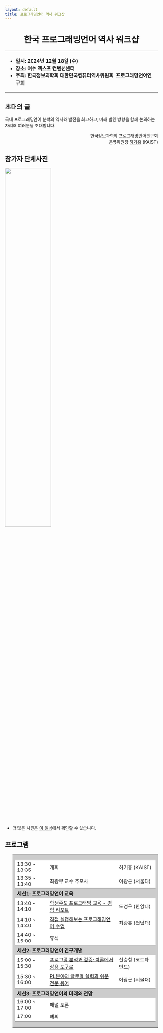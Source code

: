 ```yaml
---
layout: default
title: 프로그래밍언어 역사 워크샵
---
```


<h1>
<center>
한국 프로그래밍언어 역사 워크샵
</center>
</h1>
<center><table><tbody><tr><th align="left">
<ul>
<li>일시: 2024년 12월 18일 (수)</li>
<li>장소: 여수 엑스포 컨벤션센터</li>
<li>주최: 한국정보과학회 대한민국컴퓨터역사위원회, 프로그래밍언어연구회</li>
</ul>
</th></tr></tbody></table>
</center>

<h2>초대의 글</h2>

<p>
  국내 프로그래밍언어 분야의 역사와 발전을 회고하고, 미래 발전 방향을 함께 논의하는 자리에 여러분을 초대합니다.
</p>

<p style="text-align: right">
한국정보과학회 프로그래밍언어연구회 <br>
운영위원장 <a href="https://kihongheo.kaist.ac.kr">허기홍</a> (KAIST)
</p>

<h2> 참가자 단체사진</h2>
<img style="width: 55%" src ="https://lh3.googleusercontent.com/pw/AP1GczNAUmFbbk9LhjVulkby3FxkLE7WZnqyag0JmxEridy2pfLpcuHXb_MBqWYYIRhsECCU4qO5uIZuA8KkEOaWzunx4z5c6vnzrnjChX4nffs2TR30X2XW4JjM-AElni3woljiRQyAjtb85i4bOXbPWzil-Q=w1920-h1440-s-no?authuser=0">
<ul>
<li>더 많은 사진은 <a href="https://photos.app.goo.gl/YehVFBM4ex8QNMTB9">이 앨범</a>에서 확인할 수 있습니다.</li>
</ul>
<h2>프로그램</h2>

<ul>
  <table border="0" cellspacing="0">
  <tbody><tr><td bgcolor="#cccccc">
  <table border="0" cellspacing="1pt">
<tbody>
  <tr><td bgcolor="white"> 13:30 ~ 13:35 </td> <td bgcolor="white"> 개회 </td><td bgcolor="white">허기홍 (KAIST)</td></tr>
  <tr><td bgcolor="white"> 13:35 ~ 13:40 </td> <td bgcolor="white"> 최광무 교수 추모사 </td><td bgcolor="white">이광근 (서울대)</td></tr>
  <tr><th colspan="3" align="left"> 세션1: 프로그래밍언어 교육</th></tr>
  <tr><td bgcolor="white"> 13:40 ~ 14:10 </td> <td bgcolor="white"> <a href="presentation/doh.pdf">학생주도 프로그래밍 교육 - 경험 리포트</a></td><td bgcolor="white">도경구 (한양대)</td></tr>
  <tr><td bgcolor="white"> 14:10 ~ 14:40 </td> <td bgcolor="white"> <a href="presentation/choi.pdf">직접 실행해보는 프로그래밍언어 수업</a></td><td bgcolor="white"> 최광훈 (전남대)</td></tr>
  <tr><td bgcolor="white"> 14:40 ~ 15:00 </td> <td bgcolor="white"> 휴식 </td><td bgcolor="white"> </td></tr>
  <tr><th colspan="3" align="left"> 세션2: 프로그래밍언어 연구개발</th></tr>
  <tr><td bgcolor="white"> 15:00 ~ 15:30 </td> <td bgcolor="white"> <a href="presentation/shin.pdf">프로그램 분석과 검증: 이론에서 상용 도구로</a> </td><td bgcolor="white">신승철 (코드마인드)</td></tr>
  <tr><td bgcolor="white"> 15:30 ~ 16:00 </td> <td bgcolor="white"> <a href="presentation/yi.pdf">PL분야의 글로벌 실력과 쉬운 전문 용어</a> </td><td bgcolor="white">이광근 (서울대)</td></tr>
  <tr><th colspan="3" align="left"> 세션3: 프로그래밍언어의 미래와 전망</th></tr>
  <tr><td bgcolor="white"> 16:00 ~ 17:00 </td> <td bgcolor="white"> 패널 토론</td><td bgcolor="white"> </td></tr>
  <tr><td bgcolor="white"> 17:00 </td> <td bgcolor="white"> 폐회 </td><td bgcolor="white"> </td></tr>
</tbody>
  </table></td></tr></tbody></table>
</ul>

